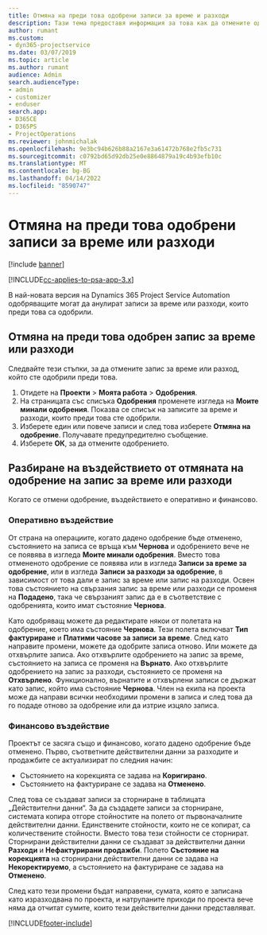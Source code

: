 ```yaml
---
title: Отмяна на преди това одобрени записи за време и разходи
description: Тази тема предоставя информация за това как да отмените одобрена транзакция за време и разход по проект.
author: rumant
ms.custom:
- dyn365-projectservice
ms.date: 03/07/2019
ms.topic: article
ms.author: rumant
audience: Admin
search.audienceType:
- admin
- customizer
- enduser
search.app:
- D365CE
- D365PS
- ProjectOperations
ms.reviewer: johnmichalak
ms.openlocfilehash: 9e3bc94b626b88a2167e3a61472b768e2fb5c731
ms.sourcegitcommit: c0792bd65d92db25e0e8864879a19c4b93efb10c
ms.translationtype: MT
ms.contentlocale: bg-BG
ms.lasthandoff: 04/14/2022
ms.locfileid: "8590747"
---
```

# <a name="cancel-previously-approved-time-or-expense-entries"></a>Отмяна на преди това одобрени записи за време или разходи

[!include [banner](../includes/psa-now-project-operations.md)]

[!INCLUDE[cc-applies-to-psa-app-3.x](../includes/cc-applies-to-psa-app-3x.md)]

В най-новата версия на Dynamics 365 Project Service Automation одобряващите могат да анулират записи за време или разходи, които преди това са одобрили.

## <a name="cancel-a-previously-approved-time-or-expense-entry"></a>Отмяна на преди това одобрен запис за време или разходи

Следвайте тези стъпки, за да отмените запис за време или разход, който сте одобрили преди това.

1. Отидете на **Проекти** \> **Моята работа** \> **Одобрения**.
2. На страницата със списъка **Одобрения** променете изгледа на **Моите минали одобрения**. Показва се списък на записите за време и разходи, които преди това сте одобрили.
3. Изберете един или повече записи и след това изберете **Отмяна на одобрение**. Получавате предупредително съобщение.
4. Изберете **ОК**, за да отмените одобрението.

## <a name="understand-the-impact-of-canceling-a-time-or-expense-entry-approval"></a>Разбиране на въздействието от отмяната на одобрение на запис за време или разходи

Когато се отмени одобрение, въздействието е оперативно и финансово.

### <a name="operational-impact"></a>Оперативно въздействие

От страна на операциите, когато дадено одобрение бъде отменено, състоянието на записа се връща към **Чернова** и одобрението вече не се появява в изгледа **Моите минали одобрения**. Вместо това отмененото одобрение се появява или в изгледа **Записи за време за одобрение**, или в изгледа **Записи за разходи за одобрение**, в зависимост от това дали е запис за време или запис на разходи. Освен това състоянието на свързания запис за време или разходи се променя на **Подадено**, така че свързаният запис да е в съответствие с одобренията, които имат състояние **Чернова**.

Като одобряващ можете да редактирате някои от полетата на одобрение, което има състояние **Чернова**. Тези полета включват **Тип фактуриране** и **Платими часове за записи за време**. След като направите промени, можете да одобрите записа отново. Или можете да отхвърлите записа. Ако отхвърлите одобрението на запис за време, състоянието на записа се променя на **Върнато**. Ако отхвърлите одобрението на запис за разходи, състоянието се променя на **Отхвърлено**. Функционално, върнатите и отхвърлени записи се държат като запис, който има състояние **Чернова**. Член на екипа на проекта може да направи всички необходими промени в записа и след това да го подаде отново за одобрение или да изтрие изцяло записа.

### <a name="financial-impact"></a>Финансово въздействие

Проектът се засяга също и финансово, когато дадено одобрение бъде отменено. Първо, съответните действителни данни за разходите и продажбите се актуализират по следния начин:

- Състоянието на корекцията се задава на **Коригирано**.
- Състоянието на фактуриране се задава на **Отменено**.

След това се създават записи за сторниране в таблицата „Действителни данни“. За да създадете записи за сторниране, системата копира отгоре стойностите на полето от първоначалните действителни данни. Единствените стойности, които не се копират, са количествените стойности. Вместо това тези стойности се сторнират. Сторнирани действителни данни се създават за действителни данни **Разходи** и **Нефактурирани продажби**. Полето **Състояние на корекцията** на сторнирани действителни данни се задава на **Некоректируемо**, а състоянието на фактуриране се задава на **Отменено**.

След като тези промени бъдат направени, сумата, която е записана като изразходвана по проекта, и натрупаните приходи по проекта вече няма да отчитат сумите, които тези действителни данни представляват.


[!INCLUDE[footer-include](../includes/footer-banner.md)]
